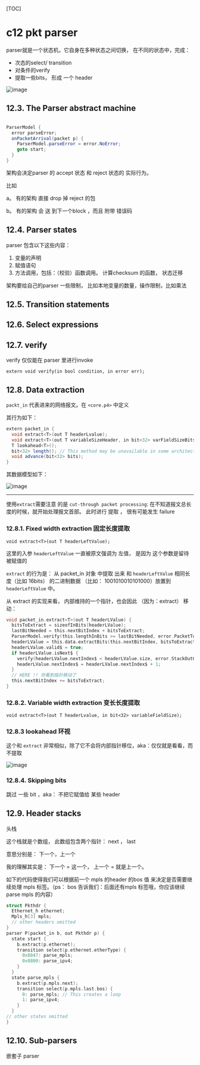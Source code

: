 
[TOC]

# c12 pkt parser



parser就是一个状态机，它自身在多种状态之间切换， 在不同的状态中，完成：


- 次态的select/ transition
- 对条件的verify
- 提取一些bits， 形成 一个 header 

![image](https://wx2.sinaimg.cn/large/005JrW9Kgy1fzedzxndovj30bc0buwew.jpg)

## 12.3. The Parser abstract machine

```Java

ParserModel {
  error parseError;
  onPacketArrival(packet p) {
    ParserModel.parseError = error.NoError;
    goto start;
  }
}
```

架构会决定parser 的 accept 状态 和  reject 状态的 实际行为。

比如

a。 有的架构 直接 drop 掉 reject 的包

b。 有的架构 会 送 到下一个block ，而且 附带 错误码



## 12.4. Parser states

parser  包含以下这些内容：
  1. 变量的声明
  2. 赋值语句
  3. 方法调用，包括：（校验）函数调用。
               计算checksum  的函数，
               状态迁移    


架构要给自己的parser    一些限制， 比如本地变量的数量，操作限制，比如乘法    

## 12.5. Transition statements


## 12.6. Select expressions


## 12.7. verify

verify 仅仅能在 parser 里进行invoke    

`extern void verify(in bool condition, in error err);
`


## 12.8. Data extraction

`packt_in` 代表进来的网络报文。在 `<core.p4>` 中定义

其行为如下：

```java
extern packet_in {
  void extract<T>(out T headerLvalue);
  void extract<T>(out T variableSizeHeader, in bit<32> varFieldSizeBits);
  T lookahead<T>();
  bit<32> length(); // This method may be unavailable in some architectures
  void advance(bit<32> bits);
}
```

其数据模型如下：

![image](https://ws3.sinaimg.cn/mw690/005JrW9Kgy1fzef812vwmj30io0a80ta.jpg)

---

使用`extract`需要注意 的是 `cut-through packet processing`: 在不知道报文总长度的时候，就开始处理报文首部。 此时进行 提取 ， 很有可能发生 failure

### 12.8.1. Fixed width extraction 固定长度提取


`void extract<T>(out T headerLeftValue);`

这里的入参 `headerLeftValue` 一直被原文强调为 左值， 是因为 这个参数是留待被赋值的

`extract` 的行为是： 从 packet_in 对象 中提取 出来 和 `headerLeftValue` 相同长度（比如 16bits） 的二进制数据
（比如： 1001010010101000）放置到  `headerLeftValue` 中。

从 extract 的实现来看， 内部维持的一个指针，也会因此 （因为：extract） 移动：

```C
void packet_in.extract<T>(out T headerLValue) {
  bitsToExtract = sizeofInBits(headerLValue);
  lastBitNeeded = this.nextBitIndex + bitsToExtract;
  ParserModel.verify(this.lengthInBits >= lastBitNeeded, error.PacketTooShort);
  headerLValue = this.data.extractBits(this.nextBitIndex, bitsToExtract);
  headerLValue.valid$ = true;
  if headerLValue.isNext$ {
    verify(headerLValue.nextIndex$ < headerLValue.size, error.StackOutOfBounds);
    headerLValue.nextIndex$ = headerLValue.nextIndex$ + 1;
  }
  // HERE !! 你看到指针移动了
  this.nextBitIndex += bitsToExtract;
}

```


### 12.8.2. Variable width extraction 变长长度提取

`void extract<T>(out T headerLvalue, in bit<32> variableFieldSize);`


### 12.8.3 lookahead 环视

这个和 `extract` 非常相似，除了它不会将内部指针移位，aka：仅仅就是看看，而不提取

![image](https://wx2.sinaimg.cn/large/005JrW9Kgy1fzefgxw6hpj30dl00tdfq.jpg)


### 12.8.4. Skipping bits

跳过 一些 bit ，aka： 不把它赋值给 某些 header



##  12.9. Header stacks

头栈

这个栈就是个数组， 此数组包含两个指针： next ， last

意思分别是： 下一个，上一个

我的理解其实是： 下一个 = 这一个， 上一个 = 就是上一个。

如下的代码使得我们可以根据前一个 mpls 的header 的bos 值 来决定是否需要继续处理 mpls 标签。（ps： bos 告诉我们：后面还有mpls 标签哦，你应该继续parse mpls 的内容）

```C
struct Pkthdr {
  Ethernet_h ethernet;
  Mpls_h[3] mpls;
  // other headers omitted
}
parser P(packet_in b, out Pkthdr p) {
  state start {
    b.extract(p.ethernet);
    transition select(p.ethernet.etherType) {
      0x8847: parse_mpls;
      0x0800: parse_ipv4;
    }
  }
  state parse_mpls {
    b.extract(p.mpls.next);
    transition select(p.mpls.last.bos) {
      0: parse_mpls; // This creates a loop
      1: parse_ipv4;
    }
  }
// other states omitted
}
```

## 12.10. Sub-parsers

嵌套子 parser
